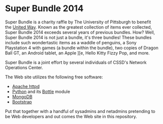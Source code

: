 Super Bundle 2014
=================

Super Bundle is a charity raffle by The University of Pittsburgh to benefit the 
[United Way](http://www.unitedway.org/).  Known as the greatest collection of items ever 
collected, Super Bundle 2014 exceeds several years of previous bundles.  How?  Well, Super Bundle 2014 
is not just a bundle, it's three bundles!  These bundles include such wondertastic items as a 
waddle of penguins, a Sony Playstation 4 with games (a bundle within the bundle), two copies of 
Dragon Ball GT, an Android tablet, an Apple ][e, Hello Kitty Fizzy Pop, and more.

Super Bundle is a joint effort by several individuals of CSSD's Network Operations Center.

The Web site utilizes the following free software:

* [Apache httpd](https://httpd.apache.org/)
* [Python](https://www.python.org/) and its [Bottle](http://bottlepy.org/docs/dev/index.html) module
* [MongoDB](http://www.mongodb.org/)
* [Bootstrap](http://getbootstrap.com)

Put that together with a handful of sysadmins and netadmins pretending to be Web 
developers and out comes the Web site in this repository.

